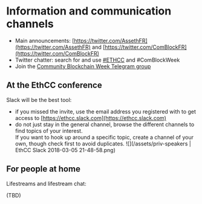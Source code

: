 # Information and communication channels

* Main announcements: [https://twitter.com/AssethFR](https://twitter.com/AssethFR) and [https://twitter.com/ComBlockFR](https://twitter.com/ComBlockFR)
* Twitter chatter: search for and use [\#ETHCC](https://twitter.com/search?f=tweets&vertical=default&q=%23Ethcc&src=typd) and \#ComBlockWeek
* Join the [Community Blockchain Week Telegram group](https://t.me/joinchat/Dc-T6BczBJAemG8f_FVb3Q)

## At the EthCC conference

Slack will be the best tool:

* if you missed the invite, use the email address you registered with to get access to [https://ethcc.slack.com](https://ethcc.slack.com)
* do not just stay in the general channel, browse the different channels to find topics of your interest.  
  If you want to hook up around a specific topic, create a channel of your own, though check first to avoid duplicates. ![](/assets/priv-speakers | EthCC Slack 2018-03-05 21-48-58.png)

## For people at home

Lifestreams and lifestream chat:

\(TBD\)

